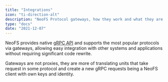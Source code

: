 ```yaml
---
title: "Integrations"
icon: "ti-direction-alt"
description: "NeoFS Protocol gateways, how they work and what they are for"
type: "docs"
date: "2021-12-07"
---
```


NeoFS provides native [gRPC API](https://github.com/nspcc-dev/neofs-api) and supports the most popular protocols via gateways, allowing easy integration with other systems and applications without requiring significant code rewrite.

Gateways are not proxies, they are more of translating units that take request in some protocol and create a new gRPC requests being a NeoFS client with own keys and identity.
